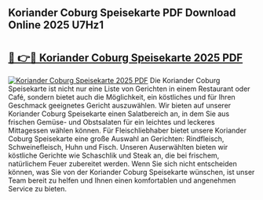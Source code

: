## Koriander Coburg Speisekarte PDF Download Online 2025 U7Hz1

# <h2><a href="http://gcaij6n.nevu.top/?p=Koriander+Coburg+Speisekarte">🔗 👉🔴 Koriander Coburg Speisekarte 2025 PDF</a></h2>

[![Koriander Coburg Speisekarte 2025 PDF](https://i.imgur.com/dBaPXMq.png)](http://gcaij6n.nevu.top/?p=Koriander+Coburg+Speisekarte)
Die Koriander Coburg Speisekarte ist nicht nur eine Liste von Gerichten in einem Restaurant oder Café, sondern bietet auch die Möglichkeit, ein köstliches und für Ihren Geschmack geeignetes Gericht auszuwählen. Wir bieten auf unserer Koriander Coburg Speisekarte einen Salatbereich an, in dem Sie aus frischen Gemüse- und Obstsalaten für ein leichtes und leckeres Mittagessen wählen können. Für Fleischliebhaber bietet unsere Koriander Coburg Speisekarte eine große Auswahl an Gerichten: Rindfleisch, Schweinefleisch, Huhn und Fisch. Unseren Auserwählten bieten wir köstliche Gerichte wie Schaschlik und Steak an, die bei frischem, natürlichem Feuer zubereitet werden. Wenn Sie sich nicht entscheiden können, was Sie von der Koriander Coburg Speisekarte wünschen, ist unser Team bereit zu helfen und Ihnen einen komfortablen und angenehmen Service zu bieten.
